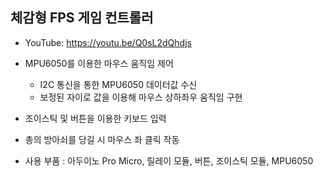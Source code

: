 체감형 FPS 게임 컨트롤러
----
- YouTube: https://youtu.be/Q0sL2dQhdjs

- MPU6050를 이용한 마우스 움직임 제어
  - I2C 통신을 통한 MPU6050 데이터값 수신
  - 보정된 자이로 값을 이용해 마우스 상하좌우 움직임 구현

- 조이스틱 및 버튼을 이용한 키보드 입력
- 총의 방아쇠를 당길 시 마우스 좌 클릭 작동
- 사용 부품 : 아두이노 Pro Micro, 릴레이 모듈, 버튼, 조이스틱 모듈, MPU6050
